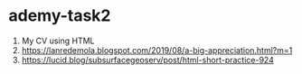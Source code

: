 # ademy-task2
1. My CV using HTML
2. https://lanredemola.blogspot.com/2019/08/a-big-appreciation.html?m=1
3. https://lucid.blog/subsurfacegeoserv/post/html-short-practice-924
